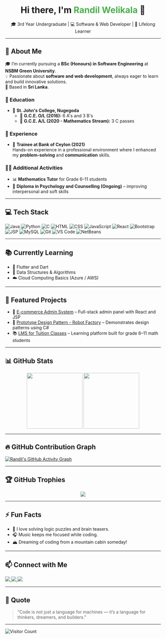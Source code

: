 <!-- Profile Header -->
<h1 align="center">Hi there, I'm <span style="color:#4CAF50;">Randil Welikala</span> 👋</h1>

<p align="center">
🎓 3rd Year Undergraduate | 💻 Software & Web Developer | 🌱 Lifelong Learner  
</p>

---

## 📌 About Me

🎓 I’m currently pursuing a **BSc (Honours) in Software Engineering** at **NSBM Green University**.  
💡 Passionate about **software and web development**, always eager to learn and build innovative solutions.  
📍 Based in **Sri Lanka**.

### 🏫 Education
- 🏫 **St. John's College, Nugegoda**
  - 📘 **G.C.E. O/L (2016):** 6 A's and 3 B's
  - 📗 **G.C.E. A/L (2020 - Mathematics Stream):** 3 C passes

### 💼 Experience
- 🏦 **Trainee at Bank of Ceylon (2021)**  
  Hands-on experience in a professional environment where I enhanced my **problem-solving** and **communication** skills.

### 👨‍🏫 Additional Activities
- 📊 **Mathematics Tutor** for Grade 6–11 students  
- 📘 **Diploma in Psychology and Counselling (Ongoing)** – improving interpersonal and soft skills

---

## 💻 Tech Stack

![Java](https://img.shields.io/badge/-Java-007396?style=flat&logo=java)
![Python](https://img.shields.io/badge/-Python-3776AB?style=flat&logo=python)
![C](https://img.shields.io/badge/-C-00599C?style=flat&logo=c)
![HTML](https://img.shields.io/badge/-HTML5-E34F26?style=flat&logo=html5)
![CSS](https://img.shields.io/badge/-CSS3-1572B6?style=flat&logo=css3)
![JavaScript](https://img.shields.io/badge/-JavaScript-F7DF1E?style=flat&logo=javascript)
![React](https://img.shields.io/badge/-React-61DAFB?style=flat&logo=react)
![Bootstrap](https://img.shields.io/badge/-Bootstrap-7952B3?style=flat&logo=bootstrap)
![JSP](https://img.shields.io/badge/-JSP-007396?style=flat&logo=java)
![MySQL](https://img.shields.io/badge/-MySQL-4479A1?style=flat&logo=mysql)
![Git](https://img.shields.io/badge/-Git-F05032?style=flat&logo=git)
![VS Code](https://img.shields.io/badge/-VS%20Code-007ACC?style=flat&logo=visual-studio-code)
![NetBeans](https://img.shields.io/badge/-NetBeans-1B6AC6?style=flat&logo=apache-netbeans-ide)

---

## 📚 Currently Learning

- 📱 Flutter and Dart  
- 🧠 Data Structures & Algorithms  
- ☁️ Cloud Computing Basics (Azure / AWS)  

---

## 🧩 Featured Projects

- 🔐 [E-commerce Admin System](https://github.com/Randilwelikala/ecommerce-admin) – Full-stack admin panel with React and JSP  
- 🤖 [Prototype Design Pattern - Robot Factory](https://github.com/Randilwelikala/robot-factory-pattern) – Demonstrates design patterns using C#  
- 📚 [LMS for Tuition Classes](https://github.com/Randilwelikala/tuition-lms) – Learning platform built for grade 6–11 math students  

---

## 📊 GitHub Stats

<p align="center">
  <img src="https://github-readme-stats.vercel.app/api?username=Randilwelikala&show_icons=true&theme=radical" height="180" />
  <img src="https://github-readme-stats.vercel.app/api/top-langs/?username=Randilwelikala&layout=compact&theme=radical" height="180"/>
</p>

---

## 🔥 GitHub Contribution Graph

[![Randil's GitHub Activity Graph](https://github-readme-activity-graph.vercel.app/graph?username=Randilwelikala&theme=github-compact)](https://github.com/ashutosh00710/github-readme-activity-graph)

---

## 🏆 GitHub Trophies

<p align="center">
  <img src="https://github-profile-trophy.vercel.app/?username=Randilwelikala&theme=monokai&column=7" />
</p>

---

## ⚡ Fun Facts

- 🧠 I love solving logic puzzles and brain teasers.  
- 🎧 Music keeps me focused while coding.  
- 🏔️ Dreaming of coding from a mountain cabin someday!  

---

## 📫 Connect with Me

<p>
  <a href="https://www.linkedin.com/in/randil-welikala-03336b249/" target="_blank">
    <img src="https://img.shields.io/badge/-LinkedIn-0077B5?style=flat&logo=linkedin">
  </a>
  <a href="mailto:randilgimantha646@gmail.com" target="_blank">
    <img src="https://img.shields.io/badge/-Email-D14836?style=flat&logo=gmail&logoColor=white">
  </a>
  <a href="https://github.com/Randilwelikala" target="_blank">
    <img src="https://img.shields.io/badge/-GitHub-181717?style=flat&logo=github">
  </a>
</p>

---

## 💬 Quote

> “Code is not just a language for machines — it’s a language for thinkers, dreamers, and builders.”

---

![Visitor Count](https://komarev.com/ghpvc/?username=Randilwelikala&color=brightgreen)
